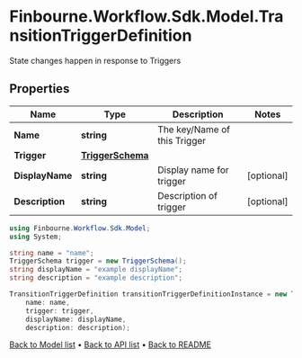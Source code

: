 # Finbourne.Workflow.Sdk.Model.TransitionTriggerDefinition
State changes happen in response to Triggers

## Properties

Name | Type | Description | Notes
------------ | ------------- | ------------- | -------------
**Name** | **string** | The key/Name of this Trigger | 
**Trigger** | [**TriggerSchema**](TriggerSchema.md) |  | 
**DisplayName** | **string** | Display name for trigger | [optional] 
**Description** | **string** | Description of trigger | [optional] 

```csharp
using Finbourne.Workflow.Sdk.Model;
using System;

string name = "name";
TriggerSchema trigger = new TriggerSchema();
string displayName = "example displayName";
string description = "example description";

TransitionTriggerDefinition transitionTriggerDefinitionInstance = new TransitionTriggerDefinition(
    name: name,
    trigger: trigger,
    displayName: displayName,
    description: description);
```

[Back to Model list](../README.md#documentation-for-models) &#8226; [Back to API list](../README.md#documentation-for-api-endpoints) &#8226; [Back to README](../README.md)
